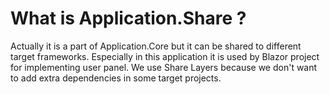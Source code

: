 
# What is Application.Share ?

Actually it is a part of Application.Core but it can be shared to different target frameworks. Especially in this application it is used by Blazor project for implementing user panel.
We use Share Layers because we don't want to add extra dependencies in some target projects.